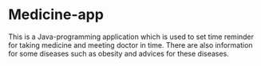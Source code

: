 # Medicine-app
This is a Java-programming application which is used to set time reminder for taking medicine and meeting doctor in time.
There are also information for some diseases such as obesity and advices for these diseases.

